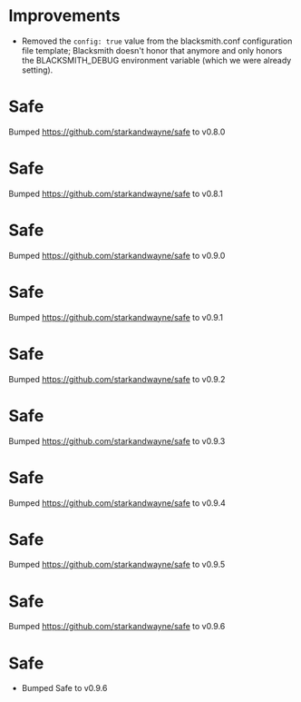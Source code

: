 # Improvements

- Removed the `config: true` value from the blacksmith.conf
  configuration file template; Blacksmith doesn't honor that
  anymore and only honors the BLACKSMITH_DEBUG environment
  variable (which we were already setting).

# Safe
Bumped https://github.com/starkandwayne/safe to v0.8.0

# Safe
Bumped https://github.com/starkandwayne/safe to v0.8.1

# Safe
Bumped https://github.com/starkandwayne/safe to v0.9.0

# Safe
Bumped https://github.com/starkandwayne/safe to v0.9.1

# Safe
Bumped https://github.com/starkandwayne/safe to v0.9.2

# Safe
Bumped https://github.com/starkandwayne/safe to v0.9.3

# Safe
Bumped https://github.com/starkandwayne/safe to v0.9.4

# Safe
Bumped https://github.com/starkandwayne/safe to v0.9.5

# Safe
Bumped https://github.com/starkandwayne/safe to v0.9.6

# Safe

- Bumped Safe to v0.9.6
